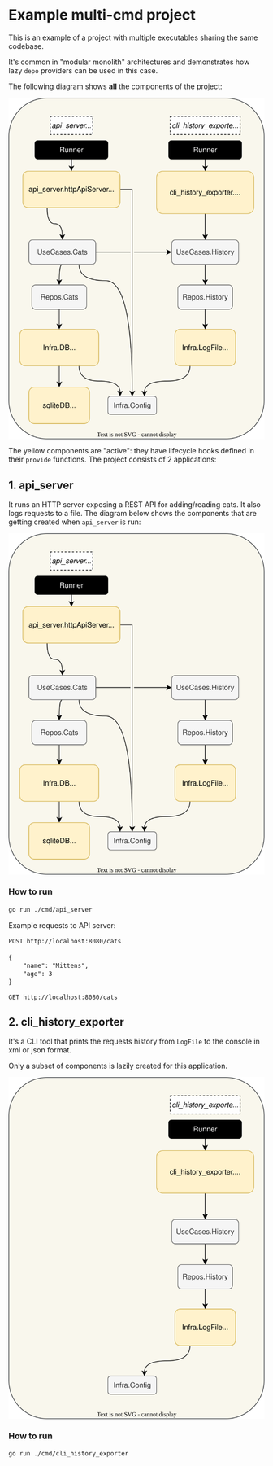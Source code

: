 # Example multi-cmd project

This is an example of a project with multiple executables sharing the same codebase.

It's common in "modular monolith" architectures and demonstrates how lazy `depo` providers can be used
in this case.

The following diagram shows **all** the components of the project:

<p align="center">
    <img align="center" src="docs/all_components.svg" alt="all components"/>
</p>

The yellow components are "active": they have lifecycle hooks defined in their `provide` functions.
The project consists of 2 applications:

## 1. api_server

It runs an HTTP server exposing a REST API for adding/reading cats. It also logs requests to a file.
The diagram below shows the components that are getting created when `api_server` is run:

<p align="center">
    <img align="center" src="docs/api_server_components.svg" alt="api server components"/>
</p>

### How to run 
```bash
go run ./cmd/api_server
```

Example requests to API server:

```
POST http://localhost:8080/cats

{
    "name": "Mittens",
    "age": 3
}
```

```
GET http://localhost:8080/cats
```

## 2. cli_history_exporter

It's a CLI tool that prints the requests history from `LogFile` to the console in xml or json format.

Only a subset of components is lazily created for this application.

<p align="center">
    <img align="center" src="docs/cli_history_exporter_components.svg" alt="cli exporter components"/>
</p>

### How to run

```bash
go run ./cmd/cli_history_exporter
```

